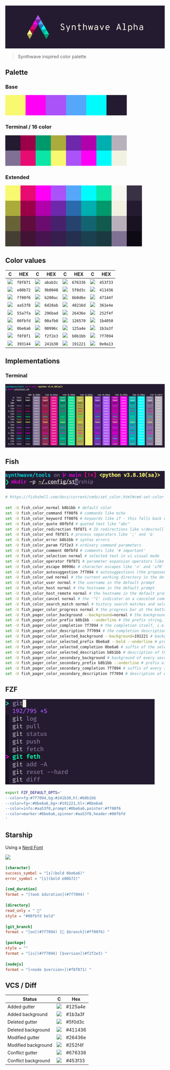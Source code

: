 
![](./assets/synthwave_alpha_logo.png)
> Synthwave inspired color palette

## Palette

### Base
![](./assets/palette_base.png)

### Terminal / 16 color
![](./assets/palette_terminal.png)

### Extended
![](./assets/palette_extended.png)


## Color values

C | HEX | C | HEX | C | HEX | C | HEX
--- | --- | --- | --- | --- | --- | --- | ---
![](https://via.placeholder.com/20/f8f871/?text=+) | `f8f871` | ![](https://via.placeholder.com/20/abab3c/?text=+) | `abab3c` | ![](https://via.placeholder.com/20/676336/?text=+) | `676336` | ![](https://via.placeholder.com/20/453f33/?text=+) | `453f33`
![](https://via.placeholder.com/20/e80b72/?text=+) | `e80b72` | ![](https://via.placeholder.com/20/9b0048/?text=+) | `9b0048` | ![](https://via.placeholder.com/20/5f0d3c/?text=+) | `5f0d3c` | ![](https://via.placeholder.com/20/411436/?text=+) | `411436`
![](https://via.placeholder.com/20/ff00f6/?text=+) | `ff00f6` | ![](https://via.placeholder.com/20/b200ac/?text=+) | `b200ac` | ![](https://via.placeholder.com/20/6b0d6e/?text=+) | `6b0d6e` | ![](https://via.placeholder.com/20/47144f/?text=+) | `47144f`
![](https://via.placeholder.com/20/aa53f8/?text=+) | `aa53f8` | ![](https://via.placeholder.com/20/6d28ab/?text=+) | `6d28ab` | ![](https://via.placeholder.com/20/48216d/?text=+) | `48216d` | ![](https://via.placeholder.com/20/361e4e/?text=+) | `361e4e`
![](https://via.placeholder.com/20/55a7fa/?text=+) | `55a7fa` | ![](https://via.placeholder.com/20/296bad/?text=+) | `296bad` | ![](https://via.placeholder.com/20/26436e/?text=+) | `26436e` | ![](https://via.placeholder.com/20/252f4f/?text=+) | `252f4f`
![](https://via.placeholder.com/20/00fbfd/?text=+) | `00fbfd` | ![](https://via.placeholder.com/20/00afb0/?text=+) | `00afb0` | ![](https://via.placeholder.com/20/126570/?text=+) | `126570` | ![](https://via.placeholder.com/20/1b4050/?text=+) | `1b4050`
![](https://via.placeholder.com/20/0be6a6/?text=+) | `0be6a6` | ![](https://via.placeholder.com/20/00996c/?text=+) | `00996c` | ![](https://via.placeholder.com/20/125a4e/?text=+) | `125a4e` | ![](https://via.placeholder.com/20/1b3a3f/?text=+) | `1b3a3f`
![](https://via.placeholder.com/20/f8f8f1/?text=+) | `f8f8f1` | ![](https://via.placeholder.com/20/f2f2e3/?text=+) | `f2f2e3` | ![](https://via.placeholder.com/20/b8b1bb/?text=+) | `b8b1bb` | ![](https://via.placeholder.com/20/7f7094/?text=+) | `7f7094`
![](https://via.placeholder.com/20/393144/?text=+) | `393144` | ![](https://via.placeholder.com/20/241b30/?text=+) | `241b30` | ![](https://via.placeholder.com/20/191221/?text=+) | `191221` | ![](https://via.placeholder.com/20/0e0a13/?text=+) | `0e0a13`


## Implementations

### Terminal
![](./assets/screenshot_terminal.png)

## Fish
![](./assets/screenshot_fish.png)
```sh
# https://fishshell.com/docs/current/cmds/set_color.html#cmd-set-color

set -U fish_color_normal b8b1bb # default color
set -U fish_color_command ff00f6 # commands like echo
set -U fish_color_keyword ff00f6 # keywords like if - this falls back on the command color if unset
set -U fish_color_quote 00fbfd # quoted text like "abc"
set -U fish_color_redirection f8f871 # IO redirections like >/dev/null
set -U fish_color_end f8f871 # process separators like ';' and '&'
set -U fish_color_error b8b1bb # syntax errors
set -U fish_color_param f2f2e3 # ordinary command parameters
set -U fish_color_comment 00fbfd # comments like '# important'
set -U fish_color_selection normal # selected text in vi visual mode
set -U fish_color_operator f8f871 # parameter expansion operators like '*' and '~'
set -U fish_color_escape 00996c # character escapes like 'n' and 'x70'
set -U fish_color_autosuggestion 7f7094 # autosuggestions (the proposed rest of a command)
set -U fish_color_cwd normal # the current working directory in the default prompt
set -U fish_color_user normal # the username in the default prompt
set -U fish_color_host normal # the hostname in the default prompt
set -U fish_color_host_remote normal # the hostname in the default prompt for remote sessions (like ssh)
set -U fish_color_cancel normal # the '^C' indicator on a canceled command
set -U fish_color_search_match normal # history search matches and selected pager items (background only)
set -U fish_pager_color_progress normal # the progress bar at the bottom left corner
set -U fish_pager_color_background --background=normal # the background color of a line
set -U fish_pager_color_prefix b8b1bb --underline # the prefix string, i.e. the string that is to be completed
set -U fish_pager_color_completion 7f7094 # the completion itself, i.e. the proposed rest of the string
set -U fish_pager_color_description 7f7094 # the completion description
set -U fish_pager_color_selected_background --background=191221 # background of the selected completion
set -U fish_pager_color_selected_prefix 0be6a8 --bold --underline # prefix of the selected completion
set -U fish_pager_color_selected_completion 0be6a6 # suffix of the selected completion
set -U fish_pager_color_selected_description b8b1bb # description of the selected completion
set -U fish_pager_color_secondary_background # background of every second unselected completion
set -U fish_pager_color_secondary_prefix b8b1bb --underline # prefix of every second unselected completion
set -U fish_pager_color_secondary_completion 7f7094 # suffix of every second unselected completion
set -U fish_pager_color_secondary_description 7f7094 # description of every second unselected completion

```

## FZF
![](./assets/screenshot_fzf.png)
```sh
export FZF_DEFAULT_OPTS='
--color=fg:#7f7094,bg:#241b30,hl:#b8b1bb
--color=fg+:#0be6a6,bg+:#191221,hl+:#0be6a6
--color=info:#aa53f8,prompt:#0be6a6,pointer:#ff00f6
--color=marker:#0be6a6,spinner:#aa53f8,header:#00fbfd
'

```

## Starship
Using a [Nerd Font](https://www.nerdfonts.com/)

![](https://via.placeholder.com/640x240/dddddd/?text=screenshot)

```toml
[character]
success_symbol = "[❯](bold 0be6a6)"
error_symbol = "[❯](bold e80b72)"

[cmd_duration]
format = "[took $duration](#7f7094) "

[directory]
read_only = " "
style = "#00fbfd bold"

[git_branch]
format = "[on](#7f7094) [ $branch](#ff00f6) "

[package]
style = ""
format = "[is](#7f7094) [$version](#f2f2e3) "

[nodejs]
format = "[<node $version>](#f8f871) "

```

## VCS / Diff

Status | C | Hex
--- | --- | ---
Added gutter | ![](https://via.placeholder.com/24/125a4e/?text=+) | #125a4e
Added background | ![](https://via.placeholder.com/24/1b3a3f/?text=+) | #1b3a3f
Deleted gutter | ![](https://via.placeholder.com/24/5f0d3c/?text=+) | #5f0d3c
Deleted background | ![](https://via.placeholder.com/24/411436/?text=+) | #411436
Modified gutter | ![](https://via.placeholder.com/24/26436e/?text=+) | #26436e
Modified background | ![](https://via.placeholder.com/24/252f4f/?text=+) | #252f4f
Conflict gutter | ![](https://via.placeholder.com/24/676336/?text=+) | #676336
Conflict background | ![](https://via.placeholder.com/24/453f33/?text=+) | #453f33

